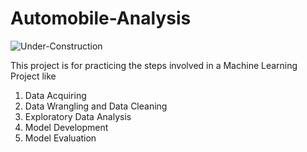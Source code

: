 # Automobile-Analysis <br>
![Under-Construction](https://img.shields.io/badge/%F0%9F%9A%A7-Under%20Development-blue?style=for-the-badge)

This project is for practicing the steps involved in a Machine Learning Project like

1.  Data Acquiring
2.  Data Wrangling and Data Cleaning
3.  Exploratory Data Analysis
4.  Model Development
5.  Model Evaluation

